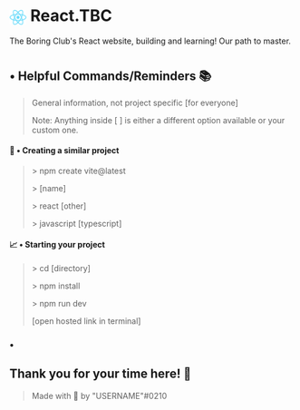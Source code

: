 # <img align="center" alt="React" width="30px" src="https://github.com/leuconxyz/leucon/blob/main/Icons/react.png?raw=true" /> React.TBC
 The Boring Club's React website, building and learning! Our path to master.

#

## • Helpful Commands/Reminders 📚
> General information, not project specific [for everyone]
> 
> Note: Anything inside [ ] is either a different option available or your custom one.

#### 🔨 • Creating a similar project
> \> npm create vite@latest
>
> \> [name]
> 
> \> react [other]
> 
> \> javascript [typescript]

#### 📈 • Starting your project
> \> cd [directory]
> 
> \> npm install
> 
> \> npm run dev
> 
> [open hosted link in terminal]

### • 
>

## Thank you for your time here! 🤍
> Made with 🤍 by "USERNAME"#0210
